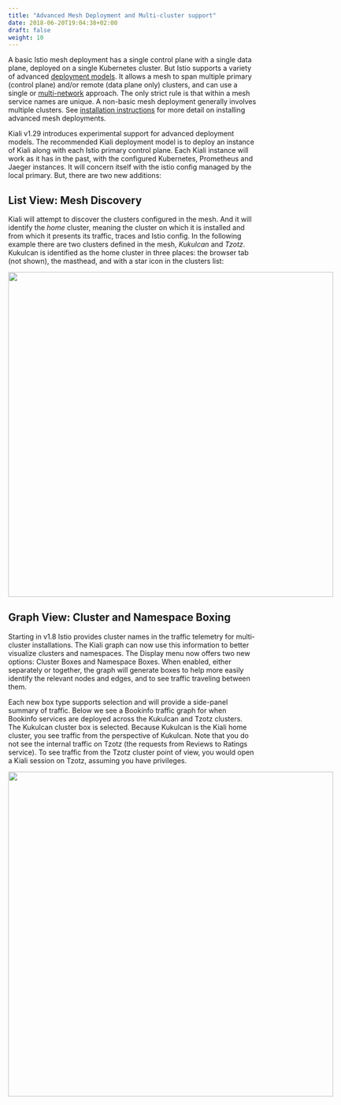 ```yaml
---
title: "Advanced Mesh Deployment and Multi-cluster support"
date: 2018-06-20T19:04:38+02:00
draft: false
weight: 10
---
```


A basic Istio mesh deployment has a single control plane with a single data plane, deployed on a single Kubernetes cluster. But Istio supports a variety of advanced 
[deployment models](https://istio.io/latest/docs/ops/deployment/deployment-models/). It allows a mesh to span multiple primary (control plane) and/or remote (data plane only) clusters, and can use a single or
[multi-network](https://istio.io/latest/docs/ops/deployment/deployment-models/#multiple-networks) approach.  The only strict rule is that within a mesh service names are unique. A non-basic mesh deployment generally involves multiple clusters.  See [installation instructions](https://istio.io/docs/setup/install/multicluster/) for more detail on installing advanced mesh deployments.

Kiali v1.29 introduces experimental support for advanced deployment models. The recommended Kiali deployment model is to deploy an instance of Kiali along with each Istio primary control plane.  Each Kiali instance will work as it has in the past, with the configured Kubernetes, Prometheus and Jaeger instances.  It will concern itself with the istio config managed by the local primary.  But, there are two new additions:

## List View: Mesh Discovery
Kiali will attempt to discover the clusters configured in the mesh.  And it will identify the *home* cluster, meaning the cluster on which it is installed and from which it presents its traffic, traces and Istio config.  In the following example there are two clusters defined in the mesh, _Kukulcan_ and _Tzotz_.  Kukulcan is identified as the home cluster in three places: the browser tab (not shown), the masthead, and with a star icon in the clusters list:

<div style="display: flex;">
 <span style="margin: 0 auto;">
  <a class="image-popup-fit-height" href="/images/documentation/features/multi-cluster-mesh-v1.29.png" title="Mesh list view">
   <img src="/images/documentation/features/multi-cluster-mesh-v1.29.png" style="width: 660px;display:inline;margin: 0 auto;" />
  </a>
 </span>
</div>

## Graph View: Cluster and Namespace Boxing

Starting in v1.8 Istio provides cluster names in the traffic telemetry for multi-cluster installations.  The Kiali graph can now use this information to better visualize clusters and namespaces.  The Display menu now offers two new options: Cluster Boxes and Namespace Boxes.  When enabled, either separately or together, the graph will generate boxes to help more easily identify the relevant nodes and edges, and to see traffic traveling between them.

Each new box type supports selection and will provide a side-panel summary of traffic.  Below we see a Bookinfo traffic graph for when Bookinfo services are deployed across the Kukulcan and Tzotz clusters. The Kukulcan cluster box is selected. Because Kukulcan is the Kiali home cluster, you see traffic from the perspective of Kukulcan. Note that you do not see the internal traffic on Tzotz (the requests from Reviews to Ratings service).  To see traffic from the Tzotz cluster point of view, you would open a Kiali session on Tzotz, assuming you have privileges.

<div style="display: flex;">
 <span style="margin: 0 auto;">
  <a class="image-popup-fit-height" href="/images/documentation/features/multi-cluster-graph-v1.29.png" title="Multi-cluster traffic graph">
   <img src="/images/documentation/features/multi-cluster-graph-v1.29.png" style="width: 660px;display:inline;margin: 0 auto;" />
  </a>
 </span>
</div>

